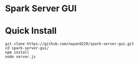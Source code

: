 # Spark Server GUI

Quick Install
==============

```
git clone https://github.com/nayan9229/spark-server-gui.git
cd spark-server-gui/
npm install
node server.js
```
